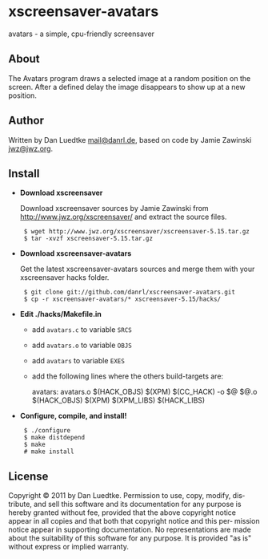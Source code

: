 # xscreensaver-avatars

avatars - a simple, cpu-friendly screensaver


## About

The Avatars program draws a selected image at a random position
on the screen. After a defined delay the image disappears to show
up at a new position.


## Author

Written by Dan Luedtke <mail@danrl.de>, based on code by Jamie
Zawinski <jwz@jwz.org>.


## Install

-  **Download xscreensaver** 

	Download xscreensaver sources by Jamie Zawinski from http://www.jwz.org/xscreensaver/ and extract the source files.

	    $ wget http://www.jwz.org/xscreensaver/xscreensaver-5.15.tar.gz
	    $ tar -xvzf xscreensaver-5.15.tar.gz


-  **Download xscreensaver-avatars** 

	Get the latest xscreensaver-avatars sources and merge them with your xscreensaver hacks folder.

	    $ git clone git://github.com/danrl/xscreensaver-avatars.git
	    $ cp -r xscreensaver-avatars/* xscreensaver-5.15/hacks/


-  **Edit ./hacks/Makefile.in** 
	-  add `avatars.c` to variable `SRCS`
	-  add `avatars.o` to variable `OBJS`
	-  add `avatars` to variable `EXES`
	-  add the following lines where the others build-targets are:

	    avatars:	avatars.o	$(HACK_OBJS) $(XPM)
	        $(CC_HACK) -o $@ $@.o	$(HACK_OBJS) $(XPM) $(XPM_LIBS) $(HACK_LIBS)


-  **Configure, compile, and install!** 

	    $ ./configure
	    $ make distdepend
	    $ make
	    # make install


## License

Copyright © 2011 by Dan Luedtke. Permission to use, copy, modify, dis‐
tribute, and sell this software and its documentation for any purpose
is hereby granted without fee, provided that the above copyright notice
appear in all copies and that both that copyright notice and this per‐
mission notice appear in supporting documentation. No representations
are made about the suitability of this software for any purpose. It is
provided "as is" without express or implied warranty.
